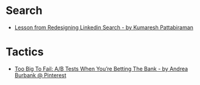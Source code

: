 # Search
  * [Lesson from Redesigning Linkedin Search - by Kumaresh Pattabiraman](https://www.slideshare.net/KumareshPattabiraman/lessons-from-redesigning-linkedin-search-41615393)
  
# Tactics
  * [Too Big To Fail: A/B Tests When You’re Betting The Bank - by Andrea Burbank @ Pinterest](https://www.infoq.com/presentations/ab-testing-risks/)
